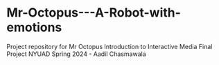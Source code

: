 # Mr-Octopus---A-Robot-with-emotions
Project repository for Mr Octopus Introduction to Interactive Media Final Project NYUAD Spring 2024 - Aadil Chasmawala
